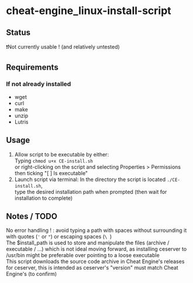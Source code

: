 # cheat-engine_linux-install-script

## Status

❗Not currently usable ! (and relatively untested)

## Requirements

### If not already installed

- wget
- curl
- make
- unzip
- Lutris

## Usage

1. Allow script to be executable by either:  
  Typing `chmod u+x CE-install.sh`  
  or right-clicking on the script and selecting Properties > Permissions then ticking "[ ] Is executable"
2. Launch script via terminal:
  In the directory the script is located `./CE-install.sh`,  
  type the desired installation path when prompted (then wait for installation to complete)

## Notes / TODO

No error handling ! : avoid typing a path with spaces without surrounding it with quotes (`'` or `"`) or escaping spaces (`\ `)  
The $install_path is used to store and manipulate the files (archive / executable / ...) which is not ideal moving forward, as installing ceserver to /usr/bin might be preferable over pointing to a loose executable  
This script downloads the source code archive in Cheat Engine's releases for ceserver, this is intended as ceserver's "version" must match Cheat Engine's (to confirm)  
